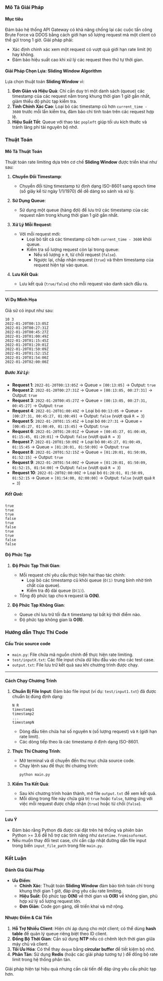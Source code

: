 ### Mô Tả Giải Pháp

#### **Mục tiêu**
Đảm bảo hệ thống API Gateway có khả năng chống lại các cuộc tấn công Brute Force và DDOS bằng cách giới hạn số lượng request mà một client có thể gửi trong 1 giờ. Giải pháp phải:
- Xác định chính xác xem một request có vượt quá giới hạn rate limit (`R`) hay không.
- Đảm bảo hiệu suất cao khi xử lý các request theo thứ tự thời gian.

#### **Giải Pháp Chọn Lựa: Sliding Window Algorithm**
Lựa chọn thuật toán **Sliding Window** vì:
1. **Đơn Giản và Hiệu Quả**: Chỉ cần duy trì một danh sách (queue) các timestamp của các request nằm trong khung thời gian 1 giờ gần nhất, giảm thiểu độ phức tạp kiểm tra.
2. **Tính Chính Xác Cao**: Loại bỏ các timestamp cũ hơn `current_time - 3600` trước mỗi lần kiểm tra, đảm bảo chỉ tính toán trên các request hợp lệ.
3. **Hiệu Suất Tốt**: Queue với thao tác `popleft` giúp tối ưu kích thước và tránh lãng phí tài nguyên bộ nhớ. 

### Thuật Toán

#### Mô Tả Thuật Toán
Thuật toán rate limiting dựa trên cơ chế **Sliding Window** được triển khai như sau:

1. **Chuyển Đổi Timestamp**:
   - Chuyển đổi từng timestamp từ định dạng ISO-8601 sang epoch time (số giây kể từ ngày 1/1/1970) để dễ dàng so sánh và xử lý.

2. **Sử Dụng Queue**:
   - Sử dụng một queue (hàng đợi) để lưu trữ các timestamp của các request nằm trong khung thời gian 1 giờ gần nhất.

3. **Xử Lý Mỗi Request**:
   - Với mỗi request mới:
     - Loại bỏ tất cả các timestamp cũ hơn `current_time - 3600` khỏi queue.
     - Kiểm tra số lượng request còn lại trong queue:
       - Nếu số lượng ≥ `R`, từ chối request (`false`).
       - Ngược lại, chấp nhận request (`true`) và thêm timestamp của request hiện tại vào queue.

4. **Lưu Kết Quả**:
   - Lưu kết quả (`true/false`) cho mỗi request vào danh sách đầu ra.

---

#### Ví Dụ Minh Họa

Giả sử có input như sau:
```
10 3
2022-01-20T00:13:05Z
2022-01-20T00:27:31Z
2022-01-20T00:45:27Z
2022-01-20T01:00:49Z
2022-01-20T01:15:45Z
2022-01-20T01:20:01Z
2022-01-20T01:50:09Z
2022-01-20T01:52:15Z
2022-01-20T01:54:00Z
2022-01-20T02:00:00Z
```

##### Bước Xử Lý:
- **Request 1**: `2022-01-20T00:13:05Z` → Queue = `[00:13:05]` → Output: `true`
- **Request 2**: `2022-01-20T00:27:31Z` → Queue = `[00:13:05, 00:27:31]` → Output: `true`
- **Request 3**: `2022-01-20T00:45:27Z` → Queue = `[00:13:05, 00:27:31, 00:45:27]` → Output: `true`
- **Request 4**: `2022-01-20T01:00:49Z` → Loại bỏ `00:13:05` → Queue = `[00:27:31, 00:45:27, 01:00:49]` → Output: `false` (vượt quá `R = 3`)
- **Request 5**: `2022-01-20T01:15:45Z` → Loại bỏ `00:27:31` → Queue = `[00:45:27, 01:00:49, 01:15:45]` → Output: `true`
- **Request 6**: `2022-01-20T01:20:01Z` → Queue = `[00:45:27, 01:00:49, 01:15:45, 01:20:01]` → Output: `false` (vượt quá `R = 3`)
- **Request 7**: `2022-01-20T01:50:09Z` → Loại bỏ `00:45:27, 01:00:49, 01:15:45` → Queue = `[01:20:01, 01:50:09]` → Output: `true`
- **Request 8**: `2022-01-20T01:52:15Z` → Queue = `[01:20:01, 01:50:09, 01:52:15]` → Output: `true`
- **Request 9**: `2022-01-20T01:54:00Z` → Queue = `[01:20:01, 01:50:09, 01:52:15, 01:54:00]` → Output: `false` (vượt quá `R = 3`)
- **Request 10**: `2022-01-20T02:00:00Z` → Loại bỏ `01:20:01, 01:50:09, 01:52:15` → Queue = `[01:54:00, 02:00:00]` → Output: `false` (vượt quá `R = 3`)

##### Kết Quả:
```
true
true
true
false
true
false
true
true
false
false
```

#### Độ Phức Tạp

1. **Độ Phức Tạp Thời Gian**:
   - Mỗi request chỉ yêu cầu thực hiện hai thao tác chính:
     - Loại bỏ các timestamp cũ khỏi queue (`O(1)` trung bình nhờ tính chất của queue).
     - Kiểm tra độ dài queue (`O(1)`).
   - Tổng độ phức tạp cho `N` request là **O(N)**.

2. **Độ Phức Tạp Không Gian**:
   - Queue chỉ lưu trữ tối đa `R` timestamp tại bất kỳ thời điểm nào.
   - Độ phức tạp không gian là **O(R)**.

### Hướng dẫn Thực Thi Code

#### **Cấu Trúc source code**
- `main.py`: File chứa mã nguồn chính để thực hiện rate limiting.
- `test/inputX.txt`: Các file input chứa dữ liệu đầu vào cho các test case.
- `output.txt`: File lưu trữ kết quả sau khi chương trình được chạy.

---

#### **Cách Chạy Chương Trình**

1. **Chuẩn Bị File Input**:
   Đảm bảo file input (ví dụ: `test/input1.txt`) đã được chuẩn bị đúng định dạng:
   ```
   N R
   timestamp1
   timestamp2
   ...
   timestampN
   ```
   - Dòng đầu tiên chứa hai số nguyên `N` (số lượng request) và `R` (giới hạn rate limit).
   - Các dòng tiếp theo là các timestamp ở định dạng ISO-8601.

2. **Thực Thi Chương Trình**:
   - Mở terminal và di chuyển đến thư mục chứa source code.
   - Chạy lệnh sau để thực thi chương trình:
     ```bash
     python main.py
     ```

3. **Kiểm Tra Kết Quả**:
   - Sau khi chương trình hoàn thành, mở file `output.txt` để xem kết quả.
   - Mỗi dòng trong file này chứa giá trị `true` hoặc `false`, tương ứng với việc mỗi request được chấp nhận (`true`) hoặc từ chối (`false`).

---

#### **Lưu Ý**
- Đảm bảo rằng Python đã được cài đặt trên hệ thống và phiên bản Python >= 3.6 để hỗ trợ các tính năng như `datetime.fromisoformat`.
- Nếu muốn thay đổi test case, chỉ cần cập nhật đường dẫn file input trong biến `input_file_path` trong file `main.py`.


### Kết Luận

#### **Đánh Giá Giải Pháp**
- **Ưu Điểm**:
  - **Chính Xác**: Thuật toán **Sliding Window** đảm bảo tính toán chỉ trong khung thời gian 1 giờ, đáp ứng yêu cầu rate limiting.
  - **Hiệu Suất**: Độ phức tạp **O(N)** về thời gian và **O(R)** về không gian, phù hợp xử lý số lượng request lớn.
  - **Đơn Giản**: Code gọn gàng, dễ triển khai và mở rộng.

#### **Nhược Điểm & Cải Tiến**
1. **Hỗ Trợ Nhiều Client**: Hiện chỉ áp dụng cho một client; có thể dùng **hash table** để quản lý queue riêng biệt theo ID client.
2. **Đồng Bộ Thời Gian**: Cần sử dụng **NTP** nếu có chênh lệch thời gian giữa máy chủ và client.
3. **Tối Ưu Hóa**: Có thể thay `deque` bằng **circular buffer** để tiết kiệm bộ nhớ.
4. **Phân Tán**: Sử dụng **Redis** (hoặc các giải pháp tương tự ) để đồng bộ rate limit trong hệ thống phân tán.

Giải pháp hiện tại hiệu quả nhưng cần cải tiến để đáp ứng yêu cầu phức tạp hơn.